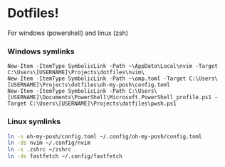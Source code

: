 # Dotfiles!
For windows (powershell) and linux (zsh)

### Windows symlinks
```pwsh
New-Item -ItemType SymbolicLink -Path ~\AppData\Local\nvim -Target C:\Users\[USERNAME]\Projects\dotfiles\nvim\
New-Item -ItemType SymbolicLink -Path ~\omp.toml -Target C:\Users\[USERNAME]\Projects\dotfiles\oh-my-posh\config.toml
New-Item -ItemType SymbolicLink -Path C:\Users\[USERNAME]\Documents\PowerShell\Microsoft.PowerShell_profile.ps1 -Target C:\Users\[USERNAME]\Projects\dotfiles\pwsh.ps1
```
### Linux symlinks
```zsh
ln -s oh-my-posh/config.toml ~/.config/oh-my-posh/config.toml
ln -ds nvim ~/.config/nvim
ln -s .zshrc ~/zshrc
ln -ds fastfetch ~/.config/fastfetch
```
